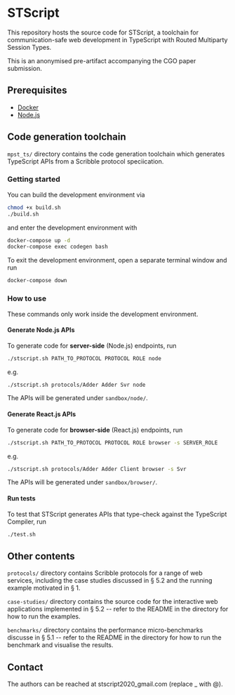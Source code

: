 # STScript

This repository hosts the source code for STScript,
a toolchain for communication-safe web development in
TypeScript with Routed Multiparty Session Types.

This is an anonymised pre-artifact accompanying
the CGO paper submission.

## Prerequisites

* [Docker](https://www.docker.com/)
* [Node.js](https://nodejs.org/en/)

## Code generation toolchain
`mpst_ts/` directory contains the code generation
toolchain which generates TypeScript APIs
from a Scribble protocol speciication.

### Getting started
You can build the development environment via

```bash
chmod +x build.sh
./build.sh
```

and enter the development environment with

```bash
docker-compose up -d
docker-compose exec codegen bash
```

To exit the development environment,
open a separate terminal window and run

```bash
docker-compose down
```

### How to use
These commands only work inside the development environment.

#### Generate Node.js APIs

To generate code for __server-side__ (Node.js) endpoints, run
```bash
./stscript.sh PATH_TO_PROTOCOL PROTOCOL ROLE node
```

e.g.

```bash
./stscript.sh protocols/Adder Adder Svr node
```

The APIs will be generated under `sandbox/node/`.

#### Generate React.js APIs

To generate code for __browser-side__ (React.js) endpoints,
run
```bash
./stscript.sh PATH_TO_PROTOCOL PROTOCOL ROLE browser -s SERVER_ROLE
```

e.g.

```bash
./stscript.sh protocols/Adder Adder Client browser -s Svr
```

The APIs will be generated under `sandbox/browser/`.

#### Run tests
To test that STScript generates APIs that
type-check against the TypeScript Compiler, run
```bash
./test.sh
```

## Other contents
`protocols/` directory contains Scribble
protocols for a range of web services, including
the case studies discussed in § 5.2 and the
running example motivated in § 1.

`case-studies/` directory contains the source
code for the interactive web applications implemented in § 5.2 -- refer to the README in the directory for how to run the examples.

`benchmarks/` directory contains the performance
micro-benchmarks discusse in § 5.1 -- refer to the README
in the directory for how to run the benchmark and
visualise the results.

## Contact
The authors can be reached at stscript2020_gmail.com (replace _ with @).